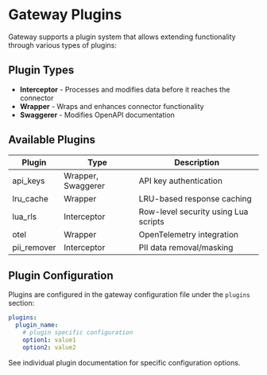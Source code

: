 # Gateway Plugins

Gateway supports a plugin system that allows extending functionality through various types of plugins:

## Plugin Types

- **Interceptor** - Processes and modifies data before it reaches the connector
- **Wrapper** - Wraps and enhances connector functionality
- **Swaggerer** - Modifies OpenAPI documentation

## Available Plugins

| Plugin | Type | Description |
|--------|------|-------------|
| api_keys | Wrapper, Swaggerer | API key authentication |
| lru_cache | Wrapper | LRU-based response caching |
| lua_rls | Interceptor | Row-level security using Lua scripts |
| otel | Wrapper | OpenTelemetry integration |
| pii_remover | Interceptor | PII data removal/masking |

## Plugin Configuration

Plugins are configured in the gateway configuration file under the `plugins` section:

```yaml
plugins:
  plugin_name:
    # plugin specific configuration
    option1: value1
    option2: value2
```

See individual plugin documentation for specific configuration options. 